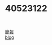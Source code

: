 # 40523122

<br/>

  <a href="https://s40523122.github.io/2016fallcp_hw">簡報</a><br/>
  <a href="https://s40523122.github.io/2016fallcp_hw/blog">blog</a><br/>
